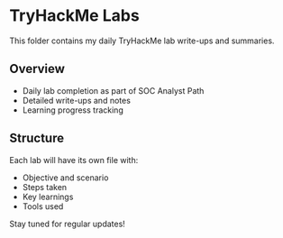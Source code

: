 # TryHackMe Labs

This folder contains my daily TryHackMe lab write-ups and summaries.

## Overview
- Daily lab completion as part of SOC Analyst Path
- Detailed write-ups and notes
- Learning progress tracking

## Structure
Each lab will have its own file with:
- Objective and scenario
- Steps taken
- Key learnings
- Tools used

Stay tuned for regular updates!
